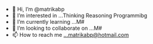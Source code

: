 - 👋 Hi, I’m @matrikabp
- 👀 I’m interested in ...Thinking Reasoning Programmibg
- 🌱 I’m currently learning ...M#
- 💞️ I’m looking to collaborate on ...M#
- 📫 How to reach me ...matrikabp@hotmail.com

<!---
matrikabp/matrikabp is a ✨ special ✨ repository because its `README.md` (this file) appears on your GitHub profile.
You can click the Preview link to take a look at your changes.
--->
